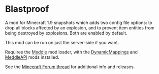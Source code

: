 # Blastproof

A mod for Minecraft 1.9 snapshots which adds two config file options: to drop all blocks affected by an explosion, and to prevent item entities from being destroyed by explosions. Both are enabled by default. 

This mod can be run on just the server-side if you want.

Requires the [Meddle](https://github.com/FyberOptic/Meddle) mod loader, with the [DynamicMappings](https://github.com/FyberOptic/DynamicMappings) and [MeddleAPI](https://github.com/FyberOptic/MeddleAPI) mods installed.

See the [Minecraft Forum thread](http://www.minecraftforum.net/forums/mapping-and-modding/minecraft-mods/2488387-meddle-minecraft-tweakclass-mod-loader-1-9#meddleapimods) for additional info and releases.
